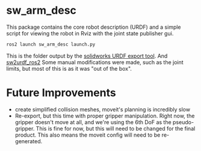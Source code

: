# sw_arm_desc
This package contains the core robot description (URDF) and a simple script for
viewing the robot in Rviz with the joint state publisher gui.

```bash
ros2 launch sw_arm_desc launch.py
```

This is the folder output by the [solidworks URDF export tool](http://wiki.ros.org/sw_urdf_exporter). And [sw2urdf_ros2](https://github.com/xiaoming-sun6/sw2urdf_ros2) Some manual modifications were made, such as the joint limits, but most of this is as it was "out of the box". 

# Future Improvements

- create simplified collision meshes, moveit's planning is incredibly slow
- Re-export, but this time with proper gripper manipulation. Right now, the gripper doesn't move at all, and we're using the 6th DoF as the pseudo-gripper. This is fine for now, but this will need to be changed for the final product. This also means the moveit config will need to be re-generated.
